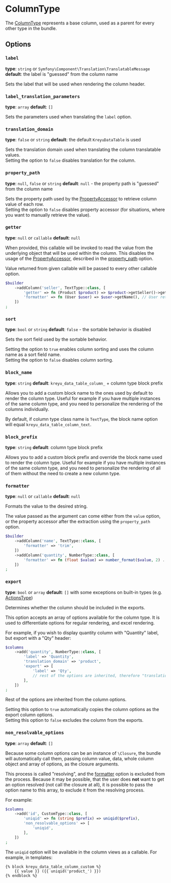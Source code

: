 # ColumnType

The [ColumnType](https://github.com/Kreyu/data-table-bundle/blob/main/src/Column/Type/ColumnType.php) represents a base column, used as a parent for every other type in the bundle.

## Options

### `label`

**type**: `string` or `Symfony\Component\Translation\TranslatableMessage` **default**: the label is "guessed" from the column name

Sets the label that will be used when rendering the column header.

### `label_translation_parameters`

**type**: `array` **default**: `[]`

Sets the parameters used when translating the `label` option.

### `translation_domain`

**type**: `false` or `string` **default**: the default `KreyuDataTable` is used

Sets the translation domain used when translating the column translatable values.  
Setting the option to `false` disables translation for the column.

### `property_path`

**type**: `null`, `false` or `string` **default**: `null` - the property path is "guessed" from the column name

Sets the property path used by the [PropertyAccessor](https://symfony.com/doc/current/components/property_access.html) to retrieve column value of each row.  
Setting the option to `false` disables property accessor (for situations, where you want to manually retrieve the value).

### `getter`

**type**: `null` or `callable` **default**: `null`

When provided, this callable will be invoked to read the value from the underlying object that will be used within the column.
This disables the usage of the [PropertyAccessor](https://symfony.com/doc/current/components/property_access.html), described in the [property_path](#propertypath) option.

Value returned from given callable will be passed to every other callable option.

```php
$builder
    ->addColumn('seller', TextType::class, [
        'getter' => fn (Product $product) => $product->getSeller()->getUser(), // Returns an instance of User
        'formatter' => fn (User $user) => $user->getName(), // User returned in "getter" option is passed here
    ])
;
```

### `sort`

**type**: `bool` or `string` **default**: `false` - the sortable behavior is disabled

Sets the sort field used by the sortable behavior.

Setting the option to `true` enables column sorting and uses the column name as a sort field name.  
Setting the option to `false` disables column sorting.

### `block_name`

**type**: `string` **default**: `kreyu_data_table_column_` + column type block prefix

Allows you to add a custom block name to the ones used by default to render the column type.
Useful for example if you have multiple instances of the same column type, and you need to personalize the rendering of the columns individually.

By default, if column type class name is `TextType`, the block name option will equal `kreyu_data_table_column_text`.

### `block_prefix`

**type**: `string` **default**: column type block prefix

Allows you to add a custom block prefix and override the block name used to render the column type.
Useful for example if you have multiple instances of the same column type, and you need to personalize the rendering of all of them without the need to create a new column type.

### `formatter`

**type**: `null` or `callable` **default**: `null`

Formats the value to the desired string.

The value passed as the argument can come either from the `value` option, 
or the property accessor after the extraction using the `property_path` option.

```php
$builder
    ->addColumn('name', TextType::class, [
        'formatter' => 'trim',    
    ])
    ->addColumn('quantity', NumberType::class, [
        'formatter' => fn (float $value) => number_format($value, 2) . 'kg',
    ])
;
```

### `export`

**type**: `bool` or `array` **default**: `[]` with some exceptions on built-in types (e.g. [ActionsType](actions.md))

Determines whether the column should be included in the exports.

This option accepts an array of options available for the column type.
It is used to differentiate options for regular rendering, and excel rendering.

For example, if you wish to display quantity column with "Quantity" label, but export with a "Qty" header:

```php
$columns
    ->add('quantity', NumberType::class, [
        'label' => 'Quantity',
        'translation_domain' => 'product',
        'export' => [
            'label' => 'Qty',
            // rest of the options are inherited, therefore "translation_domain" equals "product", etc.
        ],
    ])
;
```

Rest of the options are inherited from the column options.

Setting this option to `true` automatically copies the column options as the export column options.  
Setting this option to `false` excludes the column from the exports.

### `non_resolvable_options`

**type**: `array` **default**: `[]`

Because some column options can be an instance of `\Closure`, the bundle will automatically
call them, passing column value, data, whole column object and array of options, as the closure arguments.

This process is called "resolving", and the [formatter](#formatter) option is excluded from the process.
Because it may be possible, that the user does **not** want to get an option resolved (not call the closure at all),
it is possible to pass the option name to this array, to exclude it from the resolving process.

For example:

```php
$columns
    ->add('id', CustomType::class, [
        'uniqid' => fn (string $prefix) => uniqid($prefix),
        'non_resolvable_options' => [
            'uniqid',
        ],
    ])
;
```

The `uniqid` option will be available in the column views as a callable. For example, in templates:

```twig
{% block kreyu_data_table_column_custom %}
    {{ value }} ({{ uniqid('product_') }})
{% endblock %}
```
